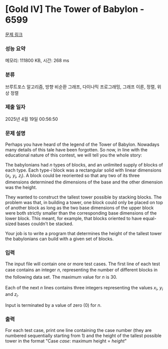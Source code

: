 # [Gold IV] The Tower of Babylon - 6599 

[문제 링크](https://www.acmicpc.net/problem/6599) 

### 성능 요약

메모리: 111800 KB, 시간: 268 ms

### 분류

브루트포스 알고리즘, 방향 비순환 그래프, 다이나믹 프로그래밍, 그래프 이론, 정렬, 위상 정렬

### 제출 일자

2025년 4월 19일 00:56:50

### 문제 설명

<p>Perhaps you have heard of the legend of the Tower of Babylon. Nowadays many details of this tale have been forgotten. So now, in line with the educational nature of this contest, we will tell you the whole story:</p>

<p>The babylonians had <em>n</em> types of blocks, and an unlimited supply of blocks of each type. Each type-<em>i</em> block was a rectangular solid with linear dimensions (<em>x<sub>i</sub>, y<sub>i</sub>, z<sub>i</sub></em>). A block could be reoriented so that any two of its three dimensions determined the dimensions of the base and the other dimension was the height.</p>

<p>They wanted to construct the tallest tower possible by stacking blocks. The problem was that, in building a tower, one block could only be placed on top of another block as long as the two base dimensions of the upper block were both strictly smaller than the corresponding base dimensions of the lower block. This meant, for example, that blocks oriented to have equal-sized bases couldn't be stacked.</p>

<p>Your job is to write a program that determines the height of the tallest tower the babylonians can build with a given set of blocks.</p>

### 입력 

 <p>The input file will contain one or more test cases. The first line of each test case contains an integer <em>n</em>, <span style="line-height:1.6em">representing the number of different blocks in the following data set. The maximum value for </span><em style="line-height:1.6em">n</em><span style="line-height:1.6em"> is 30.</span></p>

<p>Each of the next <em>n</em> lines contains three integers representing the values <em>x<sub>i</sub></em>, <em>y<sub>i</sub></em> and <em>z<sub>i</sub></em>.</p>

<p>Input is terminated by a value of zero (0) for <em>n</em>.</p>

### 출력 

 <p>For each test case, print one line containing the case number (they are numbered sequentially starting from 1) and the height of the tallest possible tower in the format "Case <em>case</em>: maximum height = <em>height</em>"</p>

